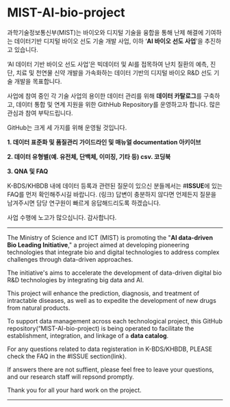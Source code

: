 # MIST-AI-bio-project

과학기술정보통신부(MIST)는 바이오와 디지털 기술을 융합을 통해 난제 해결에 기여하는 데이터기반 디지털 바이오 선도 기술 개발 사업, 이하 ‘**AI 바이오 선도 사업**’을 추진하고 있습니다.

‘AI 데이터 기반 바이오 선도 사업’은 빅데이터 및 AI를 접목하여 난치 질환의 예측, 진단, 치료 및 천연물 신약 개발을 가속화하는 데이터 기반의 디지털 바이오 R&D 선도 기술 개발을 목표합니다.

사업에 참여 중인 각 기술 사업의 용이한 데이터 관리를 위해 **데이터 카탈로그**를 구축하고, 데이터 통합 및 연계 지원을 위한 GithHub Repository를 운영하고자 합니다. 많은 관심과 참여 부탁드립니다. 


GitHub는 크게 세 가지를 위해 운영될 것입니다. 

**1. 데이터 표준화 및 품질관리 가이드라인 및 매뉴얼 documentation 아키이브**

**2. 데이터 유형별(예. 유전체, 단백체, 이미징, 기타 등) csv. 코딩북**

**3. QNA 및 FAQ**


K-BDS/KHBDB 내에 데이터 등록과 관련된 질문이 있으신 분들께서는 #**ISSUE**에 있는 FAQ를 먼저 확인해주시길 바랍니다. (링크)
답변이 충분하지 않다면 언제든지 질문을 남겨주시면 담당 연구원이 빠르게 응답해드리도록 하겠습니다. 

사업 수행에 노고가 많으십니다. 감사합니다. 

--------------------------------------------------------------------------------------------------------------------------------------------

The Ministry of Science and ICT (MIST) is promoting the "**AI data-driven Bio Leading Initiative**," a project aimed at developing pioneering technologies that integrate bio and digital technologies to address complex challenges through data-driven approaches.

The initiative's aims to accelerate the development of data-driven digital bio R&D technologies by integrating big data and AI. 

This project will enhance the prediction, diagnosis, and treatment of intractable diseases, as well as to expedite the development of new drugs from natural products.

To support data management across each technological project, this GitHub repository(“MIST-AI-bio-project) is being operated to facilitate the establishment, integration, and linkage of a **data catalog**.

For any questions related to data registeration in K-BDS/KHBDB, PLEASE check the FAQ in the #ISSUE section(link).

If answers there are not suffient, please feel free to leave your questions, and our research staff will repsond promptly. 

Thank you for all your hard work on the project.

--------------------------------------------------------------------------------------------------------------------------------------------

